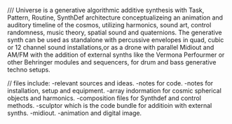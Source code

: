 ///
  Universe is a generative algorithmic additive synthesis with Task, Pattern, Routine, SynthDef architecture conceptualizeing an animation and auditory timeline of the cosmos,
utilizing harmonics, sound art, control randomness, music theory, spatial sound and quaternions. The generative synth can be used as standalone with percussive envelopes in quad, 
cubic or 12 channel sound installations,or as a drone with parallel Midiout and AM/FM with the addition of external synths 
like the Vermona Perfourmer or other Behringer modules and sequencers, for drum and bass generative techno setups.

//
files include:
-relevant sources and ideas.
-notes for code.
-notes for installation, setup and equipment.
-array indormation for cosmic spherical objects and harmonics.
-composition files for Synthdef and control methods.
-sculptor which is the code bundle for additioin with external synths.
-midiout.
-animation and digital image.

